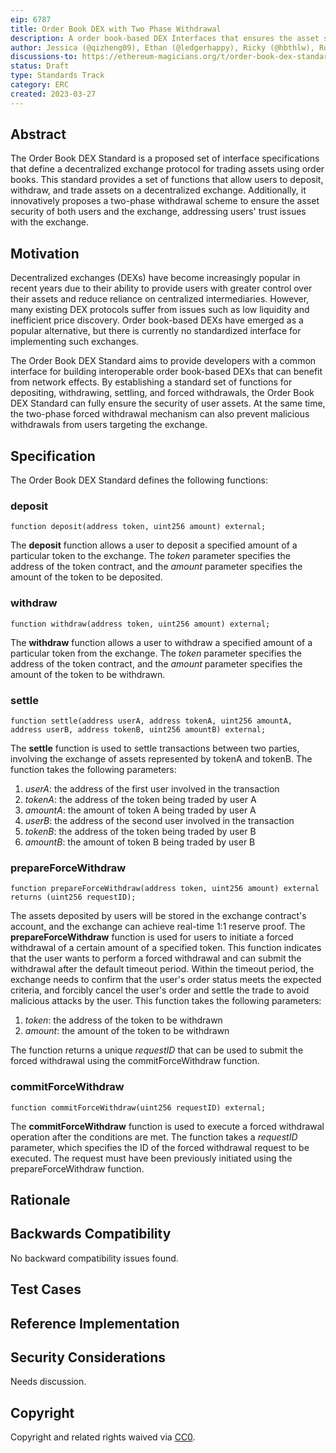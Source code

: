 ```yaml
---
eip: 6787
title: Order Book DEX with Two Phase Withdrawal
description: A order book-based DEX Interfaces that ensures the asset security of both users and the exchange
author: Jessica (@qizheng09), Ethan (@ledgerhappy), Ricky (@hbthlw), Roy (@royshang), Jun (@SniperUsopp)
discussions-to: https://ethereum-magicians.org/t/order-book-dex-standard/13573
status: Draft
type: Standards Track
category: ERC
created: 2023-03-27
---
```



## Abstract

The Order Book DEX Standard is a proposed set of interface specifications that define a decentralized exchange protocol for trading assets using order books. This standard provides a set of functions that allow users to deposit, withdraw, and trade assets on a decentralized exchange. Additionally, it innovatively proposes a two-phase withdrawal scheme to ensure the asset security of both users and the exchange, addressing users' trust issues with the exchange.

## Motivation

Decentralized exchanges (DEXs) have become increasingly popular in recent years due to their ability to provide users with greater control over their assets and reduce reliance on centralized intermediaries. However, many existing DEX protocols suffer from issues such as low liquidity and inefficient price discovery. Order book-based DEXs have emerged as a popular alternative, but there is currently no standardized interface for implementing such exchanges.

The Order Book DEX Standard aims to provide developers with a common interface for building interoperable order book-based DEXs that can benefit from network effects. By establishing a standard set of functions for depositing, withdrawing, settling, and forced withdrawals, the Order Book DEX Standard can fully ensure the security of user assets. At the same time, the two-phase forced withdrawal mechanism can also prevent malicious withdrawals from users targeting the exchange.

## Specification

The Order Book DEX Standard defines the following functions:

### deposit

`function deposit(address token, uint256 amount) external;`

The **deposit** function allows a user to deposit a specified amount of a particular token to the exchange. The *token* parameter specifies the address of the token contract, and the *amount* parameter specifies the amount of the token to be deposited.

### withdraw

`function withdraw(address token, uint256 amount) external;`

The **withdraw** function allows a user to withdraw a specified amount of a particular token from the exchange. The *token* parameter specifies the address of the token contract, and the *amount* parameter specifies the amount of the token to be withdrawn.

### settle

`function settle(address userA, address tokenA, uint256 amountA, address userB, address tokenB, uint256 amountB) external;`

The **settle** function is used to settle transactions between two parties, involving the exchange of assets represented by tokenA and tokenB. The function takes the following parameters:

1. *userA*: the address of the first user involved in the transaction
2. *tokenA*: the address of the token being traded by user A
3. *amountA*: the amount of token A being traded by user A
4. *userB*: the address of the second user involved in the transaction
5. *tokenB*: the address of the token being traded by user B
6. *amountB*: the amount of token B being traded by user B

### prepareForceWithdraw

`function prepareForceWithdraw(address token, uint256 amount) external returns (uint256 requestID);`

The assets deposited by users will be stored in the exchange contract's account, and the exchange can achieve real-time 1:1 reserve proof. The **prepareForceWithdraw** function is used for users to initiate a forced withdrawal of a certain amount of a specified token. This function indicates that the user wants to perform a forced withdrawal and can submit the withdrawal after the default timeout period. Within the timeout period, the exchange needs to confirm that the user's order status meets the expected criteria, and forcibly cancel the user's order and settle the trade to avoid malicious attacks by the user. This function takes the following parameters:

1. *token*: the address of the token to be withdrawn
2. *amount*: the amount of the token to be withdrawn

The function returns a unique *requestID* that can be used to submit the forced withdrawal using the commitForceWithdraw function.

### commitForceWithdraw

`function commitForceWithdraw(uint256 requestID) external;`

The **commitForceWithdraw** function is used to execute a forced withdrawal operation after the conditions are met. The function takes a *requestID* parameter, which specifies the ID of the forced withdrawal request to be executed. The request must have been previously initiated using the prepareForceWithdraw function.

## Rationale


## Backwards Compatibility

No backward compatibility issues found.

## Test Cases


## Reference Implementation


## Security Considerations

Needs discussion.

## Copyright

Copyright and related rights waived via [CC0](../LICENSE.md).
